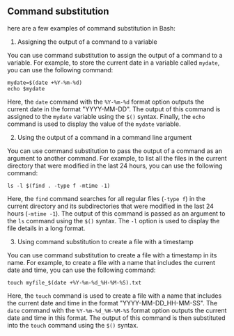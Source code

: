 ## Command substitution

here are a few examples of command substitution in Bash:

1. Assigning the output of a command to a variable

You can use command substitution to assign the output of a command to a variable. For example, to store the current date in a variable called `mydate`, you can use the following command:

```
mydate=$(date +%Y-%m-%d)
echo $mydate
```

Here, the `date` command with the `%Y-%m-%d` format option outputs the current date in the format "YYYY-MM-DD". The output of this command is assigned to the `mydate` variable using the `$()` syntax. Finally, the `echo` command is used to display the value of the `mydate` variable.

2. Using the output of a command in a command line argument

You can use command substitution to pass the output of a command as an argument to another command. For example, to list all the files in the current directory that were modified in the last 24 hours, you can use the following command:

```
ls -l $(find . -type f -mtime -1)
```

Here, the `find` command searches for all regular files (`-type f`) in the current directory and its subdirectories that were modified in the last 24 hours (`-mtime -1`). The output of this command is passed as an argument to the `ls` command using the `$()` syntax. The `-l` option is used to display the file details in a long format.

3. Using command substitution to create a file with a timestamp

You can use command substitution to create a file with a timestamp in its name. For example, to create a file with a name that includes the current date and time, you can use the following command:

```
touch myfile_$(date +%Y-%m-%d_%H-%M-%S).txt
```

Here, the `touch` command is used to create a file with a name that includes the current date and time in the format "YYYY-MM-DD_HH-MM-SS". The `date` command with the `%Y-%m-%d_%H-%M-%S` format option outputs the current date and time in this format. The output of this command is then substituted into the `touch` command using the `$()` syntax.